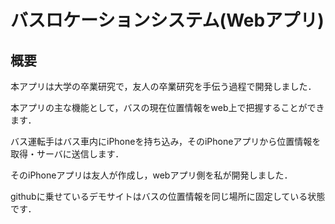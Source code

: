 # バスロケーションシステム(Webアプリ)
## 概要
本アプリは大学の卒業研究で，友人の卒業研究を手伝う過程で開発しました．

本アプリの主な機能として，バスの現在位置情報をweb上で把握することができます．

バス運転手はバス車内にiPhoneを持ち込み，そのiPhoneアプリから位置情報を取得・サーバに送信します．

そのiPhoneアプリは友人が作成し，webアプリ側を私が開発しました．

githubに乗せているデモサイトはバスの位置情報を同じ場所に固定している状態です．

